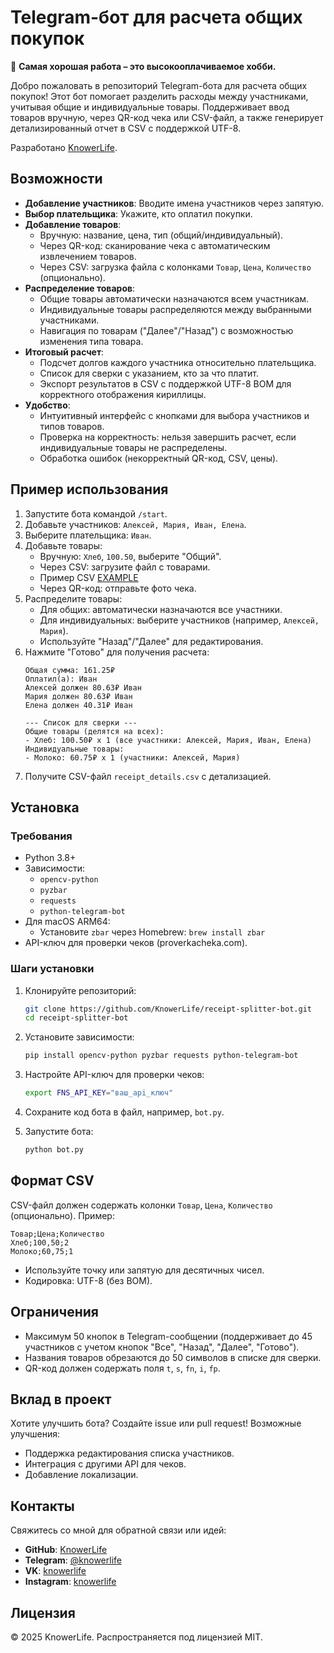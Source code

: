 # Telegram-бот для расчета общих покупок

🧠 **Самая хорошая работа – это высокооплачиваемое хобби.**

Добро пожаловать в репозиторий Telegram-бота для расчета общих покупок! Этот бот помогает разделить расходы между участниками, учитывая общие и индивидуальные товары. Поддерживает ввод товаров вручную, через QR-код чека или CSV-файл, а также генерирует детализированный отчет в CSV с поддержкой UTF-8.

Разработано [KnowerLife](https://github.com/KnowerLife).

## Возможности

- **Добавление участников**: Вводите имена участников через запятую.
- **Выбор плательщика**: Укажите, кто оплатил покупки.
- **Добавление товаров**:
  - Вручную: название, цена, тип (общий/индивидуальный).
  - Через QR-код: сканирование чека с автоматическим извлечением товаров.
  - Через CSV: загрузка файла с колонками `Товар`, `Цена`, `Количество` (опционально).
- **Распределение товаров**:
  - Общие товары автоматически назначаются всем участникам.
  - Индивидуальные товары распределяются между выбранными участниками.
  - Навигация по товарам ("Далее"/"Назад") с возможностью изменения типа товара.
- **Итоговый расчет**:
  - Подсчет долгов каждого участника относительно плательщика.
  - Список для сверки с указанием, кто за что платит.
  - Экспорт результатов в CSV с поддержкой UTF-8 BOM для корректного отображения кириллицы.
- **Удобство**:
  - Интуитивный интерфейс с кнопками для выбора участников и типов товаров.
  - Проверка на корректность: нельзя завершить расчет, если индивидуальные товары не распределены.
  - Обработка ошибок (некорректный QR-код, CSV, цены).

## Пример использования

1. Запустите бота командой `/start`.
2. Добавьте участников: `Алексей, Мария, Иван, Елена`.
3. Выберите плательщика: `Иван`.
4. Добавьте товары:
   - Вручную: `Хлеб`, `100.50`, выберите "Общий".
   - Через CSV: загрузите файл с товарами.
   - Пример CSV [EXAMPLE](https://github.com/KnowerLife/calculator/raw/refs/heads/main/example.csv)
   - Через QR-код: отправьте фото чека.
5. Распределите товары:
   - Для общих: автоматически назначаются все участники.
   - Для индивидуальных: выберите участников (например, `Алексей, Мария`).
   - Используйте "Назад"/"Далее" для редактирования.
6. Нажмите "Готово" для получения расчета:
   ```
   Общая сумма: 161.25₽
   Оплатил(а): Иван
   Алексей должен 80.63₽ Иван
   Мария должен 80.63₽ Иван
   Елена должен 40.31₽ Иван

   --- Список для сверки ---
   Общие товары (делятся на всех):
   - Хлеб: 100.50₽ x 1 (все участники: Алексей, Мария, Иван, Елена)
   Индивидуальные товары:
   - Молоко: 60.75₽ x 1 (участники: Алексей, Мария)
   ```
7. Получите CSV-файл `receipt_details.csv` с детализацией.

## Установка

### Требования

- Python 3.8+
- Зависимости:
  - `opencv-python`
  - `pyzbar`
  - `requests`
  - `python-telegram-bot`
- Для macOS ARM64:
  - Установите `zbar` через Homebrew: `brew install zbar`
- API-ключ для проверки чеков (proverkacheka.com).

### Шаги установки

1. Клонируйте репозиторий:
   ```bash
   git clone https://github.com/KnowerLife/receipt-splitter-bot.git
   cd receipt-splitter-bot
   ```

2. Установите зависимости:
   ```bash
   pip install opencv-python pyzbar requests python-telegram-bot
   ```

3. Настройте API-ключ для проверки чеков:
   ```bash
   export FNS_API_KEY="ваш_api_ключ"
   ```

4. Сохраните код бота в файл, например, `bot.py`.

5. Запустите бота:
   ```bash
   python bot.py
   ```

## Формат CSV

CSV-файл должен содержать колонки `Товар`, `Цена`, `Количество` (опционально). Пример:

```csv
Товар;Цена;Количество
Хлеб;100,50;2
Молоко;60,75;1
```

- Используйте точку или запятую для десятичных чисел.
- Кодировка: UTF-8 (без BOM).

## Ограничения

- Максимум 50 кнопок в Telegram-сообщении (поддерживает до 45 участников с учетом кнопок "Все", "Назад", "Далее", "Готово").
- Названия товаров обрезаются до 50 символов в списке для сверки.
- QR-код должен содержать поля `t`, `s`, `fn`, `i`, `fp`.

## Вклад в проект

Хотите улучшить бота? Создайте issue или pull request! Возможные улучшения:
- Поддержка редактирования списка участников.
- Интеграция с другими API для чеков.
- Добавление локализации.

## Контакты

Свяжитесь со мной для обратной связи или идей:

- **GitHub**: [KnowerLife](https://github.com/KnowerLife)
- **Telegram**: [@knowerlife](https://t.me/knowerlife)
- **VK**: [knowerlife](https://vk.com/knowerlife)
- **Instagram**: [knowerlife](https://instagram.com/knowerlife)

## Лицензия

© 2025 KnowerLife. Распространяется под лицензией MIT.
